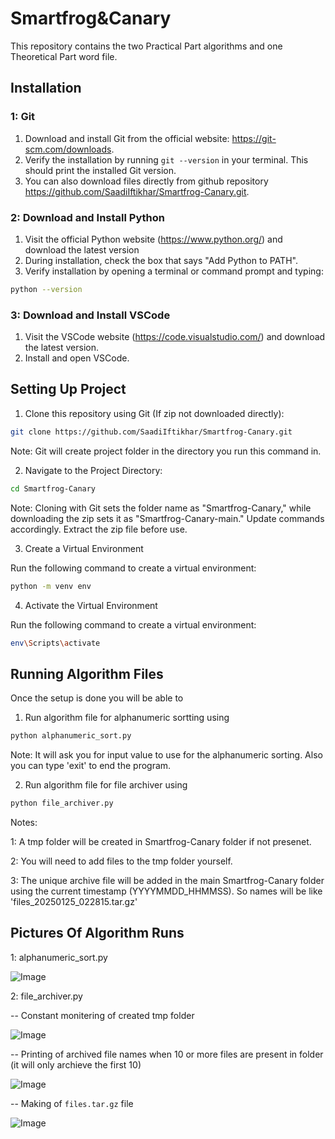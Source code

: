 # Smartfrog&Canary

This repository contains the two Practical Part algorithms and one Theoretical Part word file.

## Installation

### 1: Git

1. Download and install Git from the official website: https://git-scm.com/downloads.
2. Verify the installation by running `git --version` in your terminal. This should print the installed Git version.
3. You can also download files directly from github repository https://github.com/SaadiIftikhar/Smartfrog-Canary.git.

### 2: Download and Install Python

1. Visit the official Python website (https://www.python.org/) and download the latest version
2. During installation, check the box that says "Add Python to PATH".
3. Verify installation by opening a terminal or command prompt and typing:

```bash
python --version
```

### 3: Download and Install VSCode

1. Visit the VSCode website (https://code.visualstudio.com/) and download the latest version.
2. Install and open VSCode.

## Setting Up Project

1. Clone this repository using Git (If zip not downloaded directly):

```bash
git clone https://github.com/SaadiIftikhar/Smartfrog-Canary.git
```
Note: Git will create project folder in the directory you run this command in.

2. Navigate to the Project Directory:

```bash
cd Smartfrog-Canary
```
Note: Cloning with Git sets the folder name as "Smartfrog-Canary," while downloading the zip sets it as "Smartfrog-Canary-main." Update commands accordingly. Extract the zip file before use.


3. Create a Virtual Environment

Run the following command to create a virtual environment:

```bash
python -m venv env
```

4. Activate the Virtual Environment

Run the following command to create a virtual environment:

```bash
env\Scripts\activate
```

## Running Algorithm Files
Once the setup is done you will be able to 

1. Run algorithm file for alphanumeric sortting using

```bash
python alphanumeric_sort.py
```
Note: It will ask you for input value to use for the alphanumeric sorting. Also you can type 'exit' to end the program.

2. Run algorithm file for file archiver using

```bash
python file_archiver.py
```
Notes: 

1: A tmp folder will be created in Smartfrog-Canary folder if not presenet.

2: You will need to add files to the tmp folder yourself.

3: The unique archive file will be added in the main Smartfrog-Canary folder using the current timestamp (YYYYMMDD_HHMMSS). So names will be like 'files_20250125_022815.tar.gz'



## Pictures Of Algorithm Runs

1: alphanumeric_sort.py

![Image](https://github.com/user-attachments/assets/b1a0d778-7e1b-44c9-8ccb-4e55cd92b5a4)

2: file_archiver.py

-- Constant monitering of created tmp folder

![Image](https://github.com/user-attachments/assets/206f2d35-2e35-439e-becf-069b6e81fb23)

-- Printing of archived file names when 10 or more files are present in folder (it will only archieve the first 10)

![Image](https://github.com/user-attachments/assets/31cf3bed-ec02-46a0-a460-d1aa0b743f03)

-- Making of `files.tar.gz` file

![Image](https://github.com/user-attachments/assets/64fa0ef6-ea70-48f0-8e1d-105c09141c1f)
